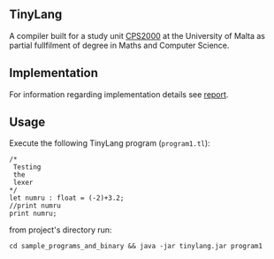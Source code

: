 ## TinyLang
A compiler built for a study unit [CPS2000](https://www.um.edu.mt/courses/studyunit/CPS2000)  at the University of Malta as partial fullfilment of degree in Maths and Computer Science.
## Implementation
For information regarding implementation details see [report](/report.pdf).
## Usage

Execute the following TinyLang program (`program1.tl`):
```
/*
 Testing
 the
 lexer
*/
let numru : float = (-2)+3.2;
//print numru
print numru;
```

from project's directory run: 

`cd sample_programs_and_binary && java -jar tinylang.jar program1`




